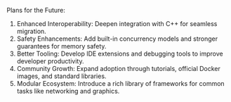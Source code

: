 Plans for the Future:
1. Enhanced Interoperability: Deepen integration with C++ for seamless migration.
2. Safety Enhancements: Add built-in concurrency models and stronger guarantees for memory safety.
3. Better Tooling: Develop IDE extensions and debugging tools to improve developer productivity.
4. Community Growth: Expand adoption through tutorials, official Docker images, and standard libraries.
5. Modular Ecosystem: Introduce a rich library of frameworks for common tasks like networking and graphics.
